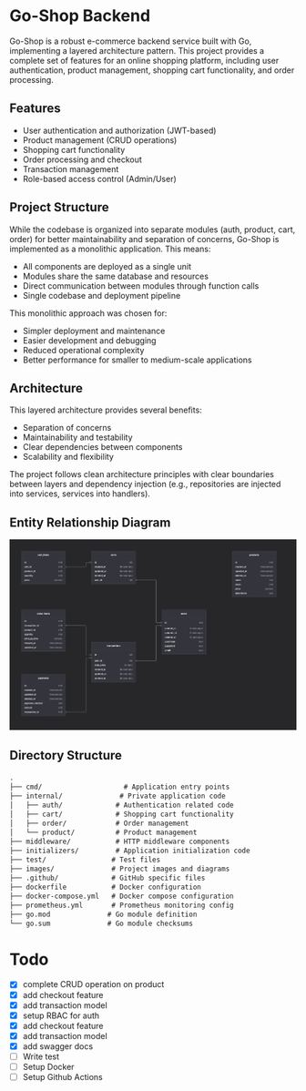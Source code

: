 # Go-Shop Backend

Go-Shop is a robust e-commerce backend service built with Go, implementing a layered architecture pattern. This project provides a complete set of features for an online shopping platform, including user authentication, product management, shopping cart functionality, and order processing.

## Features
- User authentication and authorization (JWT-based)
- Product management (CRUD operations)
- Shopping cart functionality
- Order processing and checkout
- Transaction management
- Role-based access control (Admin/User)

## Project Structure
While the codebase is organized into separate modules (auth, product, cart, order) for better maintainability and separation of concerns, Go-Shop is implemented as a monolithic application. This means:

- All components are deployed as a single unit
- Modules share the same database and resources
- Direct communication between modules through function calls
- Single codebase and deployment pipeline

This monolithic approach was chosen for:
- Simpler deployment and maintenance
- Easier development and debugging
- Reduced operational complexity
- Better performance for smaller to medium-scale applications

## Architecture
This layered architecture provides several benefits:
- Separation of concerns
- Maintainability and testability
- Clear dependencies between components
- Scalability and flexibility

The project follows clean architecture principles with clear boundaries between layers and dependency injection (e.g., repositories are injected into services, services into handlers).

## Entity Relationship Diagram
![ER Diagram](https://github.com/magistraapta/go-shop/blob/ea26075301cca3536d30420fc05564d7c01186c0/images/ERD.png)

## Directory Structure
```
.
├── cmd/                    # Application entry points
├── internal/              # Private application code
│   ├── auth/             # Authentication related code
│   ├── cart/             # Shopping cart functionality
│   ├── order/            # Order management
│   └── product/          # Product management
├── middleware/           # HTTP middleware components
├── initializers/         # Application initialization code
├── test/                # Test files
├── images/              # Project images and diagrams
├── .github/             # GitHub specific files
├── dockerfile           # Docker configuration
├── docker-compose.yml   # Docker compose configuration
├── prometheus.yml       # Prometheus monitoring config
├── go.mod              # Go module definition
└── go.sum              # Go module checksums
```

# Todo
- [x] complete CRUD operation on product
- [x] add checkout feature
- [x] add transaction model
- [x] setup RBAC for auth
- [x] add checkout feature
- [x] add transaction model
- [x] add swagger docs
- [ ] Write test
- [ ] Setup Docker
- [ ] Setup Github Actions
